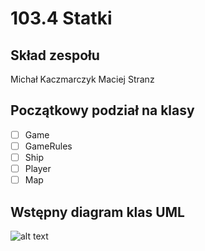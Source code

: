 # 103.4 Statki



## Skład zespołu
Michał Kaczmarczyk
Maciej Stranz


## Początkowy podział na klasy

- [ ] Game
- [ ] GameRules
- [ ] Ship
- [ ] Player
- [ ] Map

## Wstępny diagram klas UML
![alt text](https://gitlab-stud.elka.pw.edu.pl/proi.23z-projekty/103.4-statki/-/blob/main/uml_statki.drawio.png?raw=true)
